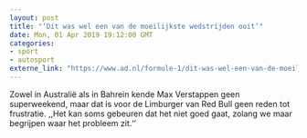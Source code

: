 ```yaml
---
layout: post
title: "‘Dit was wel een van de moeilijkste wedstrijden ooit’"
date: Mon, 01 Apr 2019 19:12:00 GMT
categories: 
- sport 
- autosport 
externe_link: "https://www.ad.nl/formule-1/dit-was-wel-een-van-de-moeilijkste-wedstrijden-ooit~a9780738/"
---
```


Zowel in Australië als in Bahrein kende Max Verstappen geen superweekend, maar dat is voor de Limburger van Red Bull geen reden tot frustratie. ,,Het kan soms gebeuren dat het niet goed gaat, zolang we maar begrijpen waar het probleem zit.‘’
